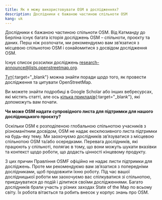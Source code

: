 ```yaml
---
title: Як я можу використовувати OSM в дослідженнях?
description: Дослідники є бажаною частиною спільноти OSM
kang: uk
---
```


Дослідники є бажаною частиною спільноти OSM. Від Катманду до Берліна існує багата історія досліджень OSM – спільноти, проєкту та даних. Перш ніж розпочати, ми рекомендуємо вам зв’язатися з місцевою спільнотою OSM і ознайомитися з досвідом дослідження OSM.

Існує список розсилки досліджень <a href="mailto:research-announce@lists.openstreetmap.org">research-announce@lists.openstreetmap.org</a>.

[Тут](https://wiki.openstreetmap.org/wiki/Researcher_Information){:target="_blank"} можна знайти поради щодо того, як провести дослідження та цитувати OpenStreetMap.

Ви можете знайти подробиці в Google Scholar або інших вебресурсах, які містять статті, але ось [кілька прикладів](https://wiki.openstreetmap.org/wiki/Uk:Research){:target="_blank"}, які допоможуть вам почати.

**Чи може OSM надати супровідного листа для підтримки для нашого дослідницького проєкту?**

Оскільки OSM є розподіленою глобальною спільнотою учасників з різноманітним досвідом, OSM не надає ексклюзивного листа підтримки на будь-яку тему. Ми заохочуємо дослідників зв’язуватися з місцевою спільнотою OSM та/або осередками. Перевага дослідників, які працюють у спільноті, полягає в тому, що вони можуть шукати вказівки та контекст щодо роботи, що додасть цінності кінцевому продукту.

З цих причин Правління OSMF офіційно не надає листи підтримки для досліджень. Проте ми рекомендуємо вам зв’язатися з попередніми дослідниками, щоб продовжити їхню роботу. Під час вашої дослідницької роботи ми заохочуємо вас спілкуватися зі спільнотою, приєднуватися до подій і ділитися своїми дослідженнями. Багато дослідників брали участь у різних заходах State of the Map по всьому світу. Їх робота вітається та робить внесок у корпус знань про OSM.
